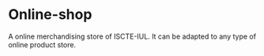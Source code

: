 # Online-shop
A online merchandising store of ISCTE-IUL.
It can be adapted to any type of online product store.
